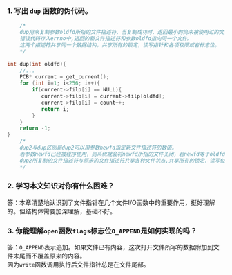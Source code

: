 
### 1. 写出 `dup` 函数的伪代码。
```cpp
    /* 
    dup用来复制参数oldfd所指的文件描述符，当复制成功时，返回最小的尚未被使用过的文件描述符，若有错误则返回-1。  
    错误代码存入errno中,返回的新文件描述符和参数oldfd指向同一个文件。  
    这两个描述符共享同一个数据结构，共享所有的锁定，读写指针和各项权限或者标志位。
    */

int dup(int oldfd){
    //...
    PCB* current = get_current();
    for (int i=1; i<256; i++){
        if(current->filp[i] == NULL){
           current->filp[i] = current->filp[oldfd];
           current->filp[i] = count++; 
           return i;
        }
    }
    return -1;
}
    /*
    dup2与dup区别是dup2可以用参数newfd指定新文件描述符的数值。  
    若参数newfd已经被程序使用，则系统就会将newfd所指的文件关闭，若newfd等于oldfd，则返回newfd,而不关闭newfd所指的文件。  
    dup2所复制的文件描述符与原来的文件描述符共享各种文件状态,共享所有的锁定，读写位置和各项权限或flags等.
    */
```
### 2. 学习本文知识对你有什么困难？
答：本章清楚地认识到了文件指针在几个文件I/O函数中的重要作用，挺好理解的。但结构体需要加深理解，基础不好。
### 3. 你能理解`open`函数`flags`标志位`O_APPEND`是如何实现的吗？
答：`O_APPEND`表示追加。如果文件已有内容，这次打开文件所写的数据附加到文件末尾而不覆盖原来的内容。  
    因为`write`函数调用执行后文件指针总是在文件尾部。
